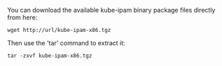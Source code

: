 You can download the available kube-ipam binary package files directly from here:
```
wget http://url/kube-ipam-x86.tgz
```
Then use the 'tar' command to extract it:
```
tar -zxvf kube-ipam-x86.tgz
```
